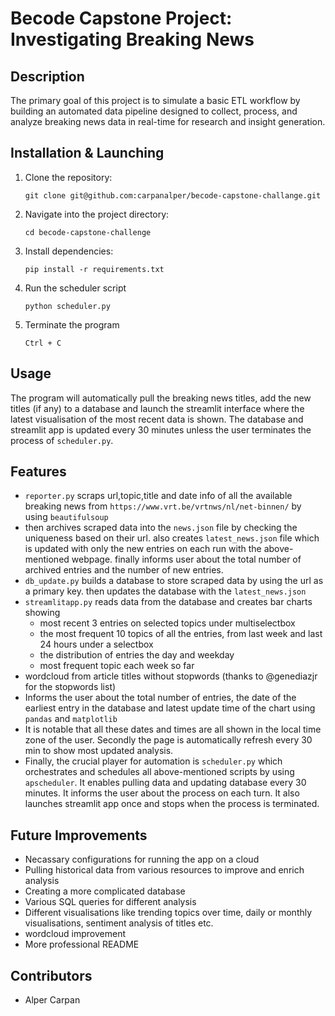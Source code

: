 # Becode Capstone Project: Investigating Breaking News

## Description
The primary goal of this project is to simulate a basic ETL workflow by building an automated data pipeline designed to collect, process, and analyze breaking news data in real-time for research and insight generation.  

## Installation & Launching
1. Clone the repository:
   ```
   git clone git@github.com:carpanalper/becode-capstone-challange.git
   ```
2. Navigate into the project directory:
   ```
   cd becode-capstone-challenge
   ```
3. Install dependencies:
   ```
   pip install -r requirements.txt
   ```
4. Run the scheduler script 
   ```
   python scheduler.py
   ```
5. Terminate the program
   ```
   Ctrl + C
   ```

## Usage
The program will automatically pull the breaking news titles, add the new titles (if any) to a database and launch the streamlit interface where the latest visualisation of the most recent data is shown. The database and streamlit app is updated every 30 minutes unless the user terminates the process of `scheduler.py`.

## Features
- `reporter.py` scraps url,topic,title and date info of all the available breaking news from `https://www.vrt.be/vrtnws/nl/net-binnen/` by using `beautifulsoup`
- then archives scraped data into the `news.json` file by checking the uniqueness based on their url. also creates `latest_news.json` file which is updated with only the new entries on each run with the above-mentioned webpage. finally informs user about the total number of archived entries and the number of new entries.
- `db_update.py` builds a database to store scraped data by using the url as a primary key. then updates the database with the `latest_news.json`  
- `streamlitapp.py` reads data from the database and creates bar charts showing
   - most recent 3 entries on selected topics under multiselectbox
   - the most frequent 10 topics of all the entries, from last week and last 24 hours under a selectbox
   - the distribution of entries the day and weekday
   - most frequent topic each week so far
- wordcloud from article titles without stopwords (thanks to @genediazjr for the stopwords list)
- Informs the user about the total number of entries, the date of the earliest entry in the database and latest update time of the chart using `pandas` and `matplotlib`
- It is notable that all these dates and times are all shown in the local time zone of the user. Secondly the page is automatically refresh every 30 min to show most updated analysis.
- Finally, the crucial player for automation is `scheduler.py` which orchestrates and schedules all above-mentioned scripts by using `apscheduler`. It enables pulling data and updating database every 30 minutes. It informs the user about the process on each turn. It also launches streamlit app once and stops when the process is terminated. 

## Future Improvements  
- Necassary configurations for running the app on a cloud
- Pulling historical data from various resources to improve and enrich analysis
- Creating a more complicated database
- Various SQL queries for different analysis
- Different visualisations like trending topics over time, daily or monthly visualisations, sentiment analysis of titles etc.
- wordcloud improvement
- More professional README

## Contributors
- Alper Carpan 